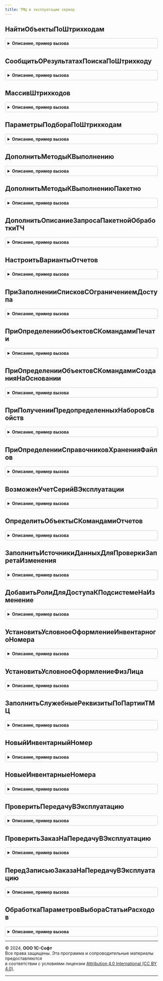 ```yaml
---
title: ТМЦ в эксплуатации сервер
---
```



## НайтиОбъектыПоШтрихкодам
<details style="margin: 1em 0; padding: 0.5em; border: 1px solid #ccc; border-radius: 6px;">

<summary style="font-weight: bold; cursor: pointer;">Описание, пример вызова</summary>

```bsl

// Находит ТМЦ по штрихкодам.
//
// Параметры:
//  ДанныеШтрихкодов - Структура - Данные штрихкодов.
//  ПараметрыПодбора - см. ПараметрыПодбораПоШтрихкодам
//
// Возвращаемое значение:
// 	Структура - содержит:
//    * ТаблицаОбъектов - ТаблицаЗначений - найденные объекты.
//    * НеНайдены - Массив из Строка - штрихкоды, по которым не удалось найти объекты.
//    * НеПодходят - Массив из СправочникСсылка.ОбъектыЭксплуатации - Объекты, которые не подходят по параметрам подбора.
Функция НайтиОбъектыПоШтрихкодам(ДанныеШтрихкодов, ПараметрыПодбора = Неопределено) Экспорт
```

Пример вызова
```bsl
Результат = ТМЦВЭксплуатацииСервер.НайтиОбъектыПоШтрихкодам(ДанныеШтрихкодов, ПараметрыПодбора);
```
</details>

## СообщитьОРезультатахПоискаПоШтрихкоду
<details style="margin: 1em 0; padding: 0.5em; border: 1px solid #ccc; border-radius: 6px;">

<summary style="font-weight: bold; cursor: pointer;">Описание, пример вызова</summary>

```bsl

// Сообщает о результатах поиска по штрихкоду.
//
// Параметры:
// 	РезультатПоиска - см. НайтиОбъектыПоШтрихкодам
Процедура СообщитьОРезультатахПоискаПоШтрихкоду(РезультатПоиска) Экспорт
```

Пример вызова
```bsl
ТМЦВЭксплуатацииСервер.СообщитьОРезультатахПоискаПоШтрихкоду(РезультатПоиска) 
```
</details>

## МассивШтрихкодов
<details style="margin: 1em 0; padding: 0.5em; border: 1px solid #ccc; border-radius: 6px;">

<summary style="font-weight: bold; cursor: pointer;">Описание, пример вызова</summary>

```bsl

// Получает список штрихкодов из результата ввода.
//
// Параметры:
//  ДанныеШтрихкодов - Структура, Массив из Строка - Данные штрихкодов.
//
// Возвращаемое значение:
// 	Массив -
Функция МассивШтрихкодов(ДанныеШтрихкодов) Экспорт
```

Пример вызова
```bsl
Результат = ТМЦВЭксплуатацииСервер.МассивШтрихкодов(ДанныеШтрихкодов) 
```
</details>

## ПараметрыПодбораПоШтрихкодам
<details style="margin: 1em 0; padding: 0.5em; border: 1px solid #ccc; border-radius: 6px;">

<summary style="font-weight: bold; cursor: pointer;">Описание, пример вызова</summary>

```bsl

// Параметры подбора по штрихкодам.
//
// Возвращаемое значение:
//  Структура - Параметры подбора по штрихкодам:
// 		* Дата - Дата -
// 		* Организация - СправочникСсылка.Организации -
// 		* Подразделение - СправочникСсылка.СтруктураПредприятия -
// 		* ФизическоеЛицо - СправочникСсылка.ФизическиеЛица -
Функция ПараметрыПодбораПоШтрихкодам() Экспорт
```

Пример вызова
```bsl
Результат = ТМЦВЭксплуатацииСервер.ПараметрыПодбораПоШтрихкодам() 
```
</details>

## ДополнитьМетодыКВыполнению
<details style="margin: 1em 0; padding: 0.5em; border: 1px solid #ccc; border-radius: 6px;">

<summary style="font-weight: bold; cursor: pointer;">Описание, пример вызова</summary>

```bsl

// Дополняет методы к выполнению.
//
// Параметры:
//  МетодыКВыполнению - СписокЗначений из Строка -
Процедура ДополнитьМетодыКВыполнению(МетодыКВыполнению) Экспорт
```

Пример вызова
```bsl
ТМЦВЭксплуатацииСервер.ДополнитьМетодыКВыполнению(МетодыКВыполнению) 
```
</details>

## ДополнитьМетодыКВыполнениюПакетно
<details style="margin: 1em 0; padding: 0.5em; border: 1px solid #ccc; border-radius: 6px;">

<summary style="font-weight: bold; cursor: pointer;">Описание, пример вызова</summary>

```bsl

// Дополняет методы к выполнению.
//
// Параметры:
//  МетодыКВыполнению - СписокЗначений из Строка -
Процедура ДополнитьМетодыКВыполнениюПакетно(МетодыКВыполнению) Экспорт
```

Пример вызова
```bsl
ТМЦВЭксплуатацииСервер.ДополнитьМетодыКВыполнениюПакетно(МетодыКВыполнению) 
```
</details>

## ДополнитьОписаниеЗапросаПакетнойОбработкиТЧ
<details style="margin: 1em 0; padding: 0.5em; border: 1px solid #ccc; border-radius: 6px;">

<summary style="font-weight: bold; cursor: pointer;">Описание, пример вызова</summary>

```bsl

// Добавляет запросы в пакет запросов для получения данных, необходимых для обработки строк табличной части.
//
// Параметры:
//  СтруктураДействий - см. ПакетнаяОбработкаТабличнойЧастиСервер.ОбработатьСтрокуТЧВЦикле.Действия
//  ОписаниеЗапроса - см. ПакетнаяОбработкаТабличнойЧастиСервер.ОписаниеЗапроса
//  КэшированныеЗначения - см. ПакетнаяОбработкаТабличнойЧастиКлиентСервер.ПолучитьСтруктуруКэшируемыеЗначения
//
Процедура ДополнитьОписаниеЗапросаПакетнойОбработкиТЧ(СтруктураДействий, ОписаниеЗапроса, КэшированныеЗначения) Экспорт
```

Пример вызова
```bsl
ТМЦВЭксплуатацииСервер.ДополнитьОписаниеЗапросаПакетнойОбработкиТЧ(СтруктураДействий, ОписаниеЗапроса, КэшированныеЗначения) 
```
</details>

## НастроитьВариантыОтчетов
<details style="margin: 1em 0; padding: 0.5em; border: 1px solid #ccc; border-radius: 6px;">

<summary style="font-weight: bold; cursor: pointer;">Описание, пример вызова</summary>

```bsl

// См. ВариантыОтчетовПереопределяемый.НастроитьВариантыОтчетов.
//
Процедура НастроитьВариантыОтчетов(Настройки) Экспорт
```

Пример вызова
```bsl
ТМЦВЭксплуатацииСервер.НастроитьВариантыОтчетов(Настройки) 
```
</details>

## ПриЗаполненииСписковСОграничениемДоступа
<details style="margin: 1em 0; padding: 0.5em; border: 1px solid #ccc; border-radius: 6px;">

<summary style="font-weight: bold; cursor: pointer;">Описание, пример вызова</summary>

```bsl

//  См. УправлениеДоступомПереопределяемый.ПриЗаполненииСписковСОграничениемДоступа
//
Процедура ПриЗаполненииСписковСОграничениемДоступа(Списки) Экспорт
```

Пример вызова
```bsl
ТМЦВЭксплуатацииСервер.ПриЗаполненииСписковСОграничениемДоступа(Списки) 
```
</details>

## ПриОпределенииОбъектовСКомандамиПечати
<details style="margin: 1em 0; padding: 0.5em; border: 1px solid #ccc; border-radius: 6px;">

<summary style="font-weight: bold; cursor: pointer;">Описание, пример вызова</summary>

```bsl

// Определяет объекты конфигурации, в модулях менеджеров которых размещена процедура ДобавитьКомандыПечати,
// формирующая список команд печати, предоставляемых этим объектом.
// Синтаксис процедуры ДобавитьКомандыПечати см. в документации к подсистеме.
//
// Параметры:
//  СписокОбъектов - Массив - менеджеры объектов с процедурой ДобавитьКомандыПечати.
//
Процедура ПриОпределенииОбъектовСКомандамиПечати(СписокОбъектов) Экспорт
```

Пример вызова
```bsl
ТМЦВЭксплуатацииСервер.ПриОпределенииОбъектовСКомандамиПечати(СписокОбъектов) 
```
</details>

## ПриОпределенииОбъектовСКомандамиСозданияНаОсновании
<details style="margin: 1em 0; padding: 0.5em; border: 1px solid #ccc; border-radius: 6px;">

<summary style="font-weight: bold; cursor: pointer;">Описание, пример вызова</summary>

```bsl

// Определяет список объектов конфигурации, в модулях менеджеров которых предусмотрена процедура
// ДобавитьКомандыСозданияНаОсновании, формирующая команды создания на основании объектов.
// Синтаксис процедуры ДобавитьКомандыСозданияНаОсновании см. в документации.
//
// Параметры:
//   Объекты - Массив из ОбъектМетаданных - объекты метаданных (ОбъектМетаданных) с командами создания на основании.
//
// Пример:
//	Объекты.Добавить(Метаданные.Справочники.Организации);
//
Процедура ПриОпределенииОбъектовСКомандамиСозданияНаОсновании(Объекты) Экспорт
```

Пример вызова
```bsl
ТМЦВЭксплуатацииСервер.ПриОпределенииОбъектовСКомандамиСозданияНаОсновании(Объекты) 
```
</details>

## ПриПолученииПредопределенныхНаборовСвойств
<details style="margin: 1em 0; padding: 0.5em; border: 1px solid #ccc; border-radius: 6px;">

<summary style="font-weight: bold; cursor: pointer;">Описание, пример вызова</summary>

```bsl

// Получает описание предопределенных наборов свойств.
//
// Параметры:
//  Наборы - ДеревоЗначений - с колонками:
//     * Имя           - Строка - Имя набора свойств. Формируется из полного имени объекта
//                       метаданных заменой символа "." на "_".
//                       Например, "Документ_ЗаказПокупателя".
//     * Идентификатор - УникальныйИдентификатор - Идентификатор ссылки предопределенного элемента.
//     * Используется  - Неопределено, Булево - Признак того, что набор свойств используется.
//                       Например, можно использовать для скрытия набора по функциональным опциям.
//                       Значение по умолчанию - Неопределено, соответствует значению Истина.
//     * ЭтоГруппа     - Булево - Истина, если набор свойств является группой.
//
Процедура ПриПолученииПредопределенныхНаборовСвойств(Наборы) Экспорт
```

Пример вызова
```bsl
ТМЦВЭксплуатацииСервер.ПриПолученииПредопределенныхНаборовСвойств(Наборы) 
```
</details>

## ПриОпределенииСправочниковХраненияФайлов
<details style="margin: 1em 0; padding: 0.5em; border: 1px solid #ccc; border-radius: 6px;">

<summary style="font-weight: bold; cursor: pointer;">Описание, пример вызова</summary>

```bsl

// См. РаботаСФайламиПереопределяемый.ПриОпределенииСправочниковХраненияФайлов
//
Процедура ПриОпределенииСправочниковХраненияФайлов(ТипВладелецФайла, ИменаСправочников) Экспорт
```

Пример вызова
```bsl
ТМЦВЭксплуатацииСервер.ПриОпределенииСправочниковХраненияФайлов(ТипВладелецФайла, ИменаСправочников) 
```
</details>

## ВозможенУчетСерийВЭксплуатации
<details style="margin: 1em 0; padding: 0.5em; border: 1px solid #ccc; border-radius: 6px;">

<summary style="font-weight: bold; cursor: pointer;">Описание, пример вызова</summary>

```bsl

// Определяет возможен ли учет серий в эксплуатации.
//
// Возвращаемое значение:
//  Булево - Истина, если есть учетная политика с включенным учетом серий в эксплуатации
Функция ВозможенУчетСерийВЭксплуатации() Экспорт
```

Пример вызова
```bsl
Результат = ТМЦВЭксплуатацииСервер.ВозможенУчетСерийВЭксплуатации() 
```
</details>

## ОпределитьОбъектыСКомандамиОтчетов
<details style="margin: 1em 0; padding: 0.5em; border: 1px solid #ccc; border-radius: 6px;">

<summary style="font-weight: bold; cursor: pointer;">Описание, пример вызова</summary>

```bsl

// Определяет объекты конфигурации, в модулях менеджеров которых предусмотрена процедура ДобавитьКомандыОтчетов,
// описывающая команды открытия контекстных отчетов.
// Синтаксис процедуры ДобавитьКомандыОтчетов см. в документации.
//
// Параметры:
//   Объекты - Массив из ОбъектМетаданных - объекты метаданных с командами отчетов.
//
Процедура ОпределитьОбъектыСКомандамиОтчетов(Объекты) Экспорт
```

Пример вызова
```bsl
ТМЦВЭксплуатацииСервер.ОпределитьОбъектыСКомандамиОтчетов(Объекты) 
```
</details>

## ЗаполнитьИсточникиДанныхДляПроверкиЗапретаИзменения
<details style="margin: 1em 0; padding: 0.5em; border: 1px solid #ccc; border-radius: 6px;">

<summary style="font-weight: bold; cursor: pointer;">Описание, пример вызова</summary>

```bsl

// См. ДатыЗапретаИзмененияПереопределяемый.ЗаполнитьИсточникиДанныхДляПроверкиЗапретаИзменения
//
Процедура ЗаполнитьИсточникиДанныхДляПроверкиЗапретаИзменения(ИсточникиДанных) Экспорт
```

Пример вызова
```bsl
ТМЦВЭксплуатацииСервер.ЗаполнитьИсточникиДанныхДляПроверкиЗапретаИзменения(ИсточникиДанных) 
```
</details>

## ДобавитьРолиДляДоступаКПодсистемеНаИзменение
<details style="margin: 1em 0; padding: 0.5em; border: 1px solid #ccc; border-radius: 6px;">

<summary style="font-weight: bold; cursor: pointer;">Описание, пример вызова</summary>

```bsl

// Добавляет в профиль роли, позволяющие работать в подсистеме ВНА с правами на изменение.
//
// Параметры:
// 	ОписаниеПрофиля - см. УправлениеДоступом.НовоеОписаниеПрофиляГруппДоступа
Процедура ДобавитьРолиДляДоступаКПодсистемеНаИзменение(ОписаниеПрофиля) Экспорт
```

Пример вызова
```bsl
ТМЦВЭксплуатацииСервер.ДобавитьРолиДляДоступаКПодсистемеНаИзменение(ОписаниеПрофиля) 
```
</details>

## УстановитьУсловноеОформлениеИнвентарногоНомера
<details style="margin: 1em 0; padding: 0.5em; border: 1px solid #ccc; border-radius: 6px;">

<summary style="font-weight: bold; cursor: pointer;">Описание, пример вызова</summary>

```bsl

//++ НЕ УТ

// Устанавливает условное оформление инвентарного номера.
//
// Параметры:
//  Форма - ФормаКлиентскогоПриложения - Форма в которой устанавливается условное оформление.
//  ИмяПоляИнвентарныйНомер - Строка - Имя поля "ИнвентарныйНомер" на форме.
//  ПутьКПолюИнвентарныйУчет - Строка - Путь к полю "ИнвентарныйНомер".
//  ПутьКПолюПартия - Строка - Путь к полю "Партия".
Процедура УстановитьУсловноеОформлениеИнвентарногоНомера(Форма, ИмяПоляИнвентарныйНомер = "", ПутьКПолюИнвентарныйУчет = "", ПутьКПолюПартия = "") Экспорт
```

Пример вызова
```bsl
ТМЦВЭксплуатацииСервер.УстановитьУсловноеОформлениеИнвентарногоНомера(Форма, ИмяПоляИнвентарныйНомер, ПутьКПолюИнвентарныйУчет, ПутьКПолюПартия);
```
</details>

## УстановитьУсловноеОформлениеФизЛица
<details style="margin: 1em 0; padding: 0.5em; border: 1px solid #ccc; border-radius: 6px;">

<summary style="font-weight: bold; cursor: pointer;">Описание, пример вызова</summary>

```bsl

// Устанавливает условное оформление физ. лица.
//
// Параметры:
//  Форма - ФормаКлиентскогоПриложения - Форма в которой устанавливается условное оформление.
//  ИмяПоляФизЛицо - Строка - Имя поля "ФизическоеЛицо" на форме.
//  ПутьКПолюУчетПоФизЛицам - Строка - Путь к полю "УчетПоФизЛицам".
//  ПутьКПолюПартия - Строка - Путь к полю "Партия".
Процедура УстановитьУсловноеОформлениеФизЛица(Форма, ИмяПоляФизЛицо = "", ПутьКПолюУчетПоФизЛицам = "", ПутьКПолюПартия = "") Экспорт
```

Пример вызова
```bsl
ТМЦВЭксплуатацииСервер.УстановитьУсловноеОформлениеФизЛица(Форма, ИмяПоляФизЛицо, ПутьКПолюУчетПоФизЛицам, ПутьКПолюПартия);
```
</details>

## ЗаполнитьСлужебныеРеквизитыПоПартииТМЦ
<details style="margin: 1em 0; padding: 0.5em; border: 1px solid #ccc; border-radius: 6px;">

<summary style="font-weight: bold; cursor: pointer;">Описание, пример вызова</summary>

```bsl

// Заполнить служебные реквизиты по партии ТМЦ.
//
// Параметры:
//  ТабличнаяЧасть - ДанныеФормыКоллекция - Табличная часть.
Процедура ЗаполнитьСлужебныеРеквизитыПоПартииТМЦ(ТабличнаяЧасть) Экспорт
```

Пример вызова
```bsl
ТМЦВЭксплуатацииСервер.ЗаполнитьСлужебныеРеквизитыПоПартииТМЦ(ТабличнаяЧасть) 
```
</details>

## НовыйИнвентарныйНомер
<details style="margin: 1em 0; padding: 0.5em; border: 1px solid #ccc; border-radius: 6px;">

<summary style="font-weight: bold; cursor: pointer;">Описание, пример вызова</summary>

```bsl

// Генерирует новый инвентарный номер.
//
// Параметры:
//  УчестьИнвентарныеНомера - Массив - Учесть инвентарные номера.
//  ИсключитьДокумент - ДокументСсылка - Исключить движения документа.
//
// Возвращаемое значение:
//	Строка - Новый инвентарный номер.
Функция НовыйИнвентарныйНомер(УчестьИнвентарныеНомера = Неопределено, ИсключитьДокумент = Неопределено) Экспорт
```

Пример вызова
```bsl
Результат = ТМЦВЭксплуатацииСервер.НовыйИнвентарныйНомер(УчестьИнвентарныеНомера, ИсключитьДокумент);
```
</details>

## НовыеИнвентарныеНомера
<details style="margin: 1em 0; padding: 0.5em; border: 1px solid #ccc; border-radius: 6px;">

<summary style="font-weight: bold; cursor: pointer;">Описание, пример вызова</summary>

```bsl

// Генерирует новые инвентарные номера.
//
// Параметры:
//	Количество - Число - Количество номеров.
//  УчестьИнвентарныеНомера - Массив - Учесть инвентарные номера.
//  ИсключитьДокумент - ДокументСсылка - Исключить движения документа.
//
// Возвращаемое значение:
//	Массив из Строка - Новые инвентарные номера.
Функция НовыеИнвентарныеНомера(Количество, УчестьИнвентарныеНомера = Неопределено, ИсключитьДокумент = Неопределено) Экспорт
```

Пример вызова
```bsl
Результат = ТМЦВЭксплуатацииСервер.НовыеИнвентарныеНомера(Количество, УчестьИнвентарныеНомера, ИсключитьДокумент);
```
</details>

## ПроверитьПередачуВЭксплуатацию
<details style="margin: 1em 0; padding: 0.5em; border: 1px solid #ccc; border-radius: 6px;">

<summary style="font-weight: bold; cursor: pointer;">Описание, пример вызова</summary>

```bsl

// Проверяет документ передачи ТМЦ в эксплуатацию.
//
// Параметры:
//  Объект - ДокументОбъект.ВводОстатковТМЦВЭксплуатации, ДокументОбъект.ВнутреннееПотребление, ДокументОбъект.ОприходованиеТМЦВЭксплуатации - Обрабатываемый объект
//  НепроверяемыеРеквизиты - Массив из Строка - Массив путей к реквизитам, для которых будет отключена проверка заполнения.
//  Отказ - Булево - Истина, если есть ошибки.
//
Процедура ПроверитьПередачуВЭксплуатацию(Объект, НепроверяемыеРеквизиты, Отказ) Экспорт
```

Пример вызова
```bsl
ТМЦВЭксплуатацииСервер.ПроверитьПередачуВЭксплуатацию(Объект, НепроверяемыеРеквизиты, Отказ) 
```
</details>

## ПроверитьЗаказНаПередачуВЭксплуатацию
<details style="margin: 1em 0; padding: 0.5em; border: 1px solid #ccc; border-radius: 6px;">

<summary style="font-weight: bold; cursor: pointer;">Описание, пример вызова</summary>

```bsl

// Проверяет заказ на передачу ТМЦ в эксплуатацию.
//
// Параметры:
//  Объект - ДокументОбъект.ЗаказНаВнутреннееПотребление - Обрабатываемый объект
//  НепроверяемыеРеквизиты - Массив - Массив путей к реквизитам, для которых будет отключена проверка заполнения.
//  Отказ - Булево - Истина, если есть ошибки.
//
Процедура ПроверитьЗаказНаПередачуВЭксплуатацию(Объект, НепроверяемыеРеквизиты, Отказ) Экспорт
```

Пример вызова
```bsl
ТМЦВЭксплуатацииСервер.ПроверитьЗаказНаПередачуВЭксплуатацию(Объект, НепроверяемыеРеквизиты, Отказ) 
```
</details>

## ПередЗаписьюЗаказаНаПередачуВЭксплуатацию
<details style="margin: 1em 0; padding: 0.5em; border: 1px solid #ccc; border-radius: 6px;">

<summary style="font-weight: bold; cursor: pointer;">Описание, пример вызова</summary>

```bsl

// Вызывается перед записью заказа на передачу в эксплуатацию.
//
// Параметры:
//  Объект - ДокументОбъект.ЗаказНаВнутреннееПотребление - Обрабатываемый объект.
//  Отказ - Булево - Истина, если есть ошибки.
Процедура ПередЗаписьюЗаказаНаПередачуВЭксплуатацию(Объект, Отказ) Экспорт
```

Пример вызова
```bsl
ТМЦВЭксплуатацииСервер.ПередЗаписьюЗаказаНаПередачуВЭксплуатацию(Объект, Отказ) 
```
</details>

## ОбработкаПараметровВыбораСтатьиРасходов
<details style="margin: 1em 0; padding: 0.5em; border: 1px solid #ccc; border-radius: 6px;">

<summary style="font-weight: bold; cursor: pointer;">Описание, пример вызова</summary>

```bsl

// См. ПланыВидовХарактеристик.СтатьиРасходов.ОбработкаПараметровВыбора
Процедура ОбработкаПараметровВыбораСтатьиРасходов(Параметры) Экспорт
```

Пример вызова
```bsl
ТМЦВЭксплуатацииСервер.ОбработкаПараметровВыбораСтатьиРасходов(Параметры) 
```
</details>

---

© 2024, **ООО 1С-Софт**  
Все права защищены. Эта программа и сопроводительные материалы предоставляются  
в соответствии с условиями лицензии [Attribution 4.0 International (CC BY 4.0)](https://creativecommons.org/licenses/by/4.0/legalcode).

---
